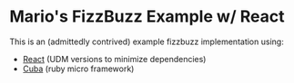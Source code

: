 # Mario's FizzBuzz Example w/ React

This is an (admittedly contrived) example fizzbuzz implementation using:

* [React](https://facebook.github.io/react/) (UDM versions to minimize dependencies)
* [Cuba](https://github.com/soveran/cuba) (ruby micro framework)

